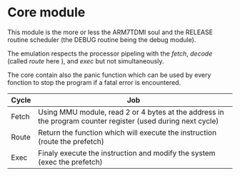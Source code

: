 # Core module

This module is the more or less the ARM7TDMI soul and the RELEASE routine scheduler (the DEBUG routine being the debug module).

The emulation respects the processor pipeling with the *fetch*, *decode* (called *route* here ), and *exec* but not simultaneously.

The core contain also the panic function which can be used by every fonction to stop the program if a fatal error is encountered.

Cycle  | Job
-------|----------
 Fetch | Using MMU module, read 2 or 4 bytes at the address in the program counter register (used during next cycle)
 Route | Return the function which will execute the instruction (route the prefetch)
 Exec  | Finaly execute the instruction and modify the system (exec the prefetch)